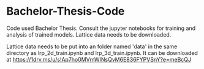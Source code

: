 # Bachelor-Thesis-Code

Code used Bachelor Thesis. Consult the jupyter notebooks for training and analysis of trained models. 
Lattice data needs to be downloaded.

Lattice data needs to be put into an folder named 'data' in the same directory as lrp_2d_train.ipynb and lrp_3d_train.ipynb. It can be downloaded at https://1drv.ms/u/s!Ap7ho0MVmWINsQvM6E836FYPVSnY?e=meBcQJ 

